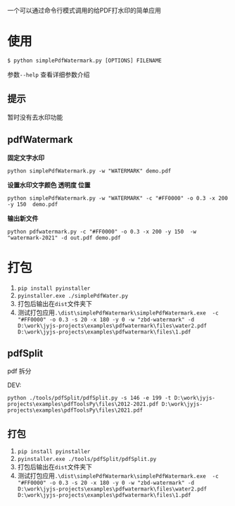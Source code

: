 一个可以通过命令行模式调用的给PDF打水印的简单应用

# 使用

`$ python simplePdfWatermark.py [OPTIONS] FILENAME`

参数`--help` 查看详细参数介绍

## 提示

暂时没有去水印功能

## pdfWatermark

**固定文字水印**

`python simplePdfWatermark.py -w "WATERMARK" demo.pdf`

**设置水印文字颜色 透明度 位置**

`python simplePdfWatermark.py -w "WATERMARK" -c "#FF0000" -o 0.3 -x 200 -y 150  demo.pdf`

**输出新文件**

`python pdfwatermark.py -c "#FF0000" -o 0.3 -x 200 -y 150  -w "watermark-2021" -d out.pdf demo.pdf`

# 打包

1. `pip install pyinstaller`
2. `pyinstaller.exe ./simplePdfWater.py`
3. 打包后输出在`dist`文件夹下
4. 测试打包应用`.\dist\simplePdfWatermark\simplePdfWatermark.exe  -c "#FF0000" -o 0.3 -s 20 -x 180 -y 0 -w "zbd-watermark" -d D:\work\jyjs-projects\examples\pdfwatermark\files\water2.pdf D:\work\jyjs-projects\examples\pdfwatermark\files\1.pdf`


## pdfSplit

pdf 拆分

DEV:

`python ./tools/pdfSplit/pdfSplit.py -s 146 -e 199 -t D:\work\jyjs-projects\examples\pdfToolsPy\files\2012-2021.pdf D:\work\jyjs-projects\examples\pdfToolsPy\files\2021.pdf`


## 打包


1. `pip install pyinstaller`
2. `pyinstaller.exe ./tools/pdfSplit/pdfSplit.py`
3. 打包后输出在`dist`文件夹下
4. 测试打包应用`.\dist\simplePdfWatermark\simplePdfWatermark.exe  -c "#FF0000" -o 0.3 -s 20 -x 180 -y 0 -w "zbd-watermark" -d D:\work\jyjs-projects\examples\pdfwatermark\files\water2.pdf D:\work\jyjs-projects\examples\pdfwatermark\files\1.pdf`
